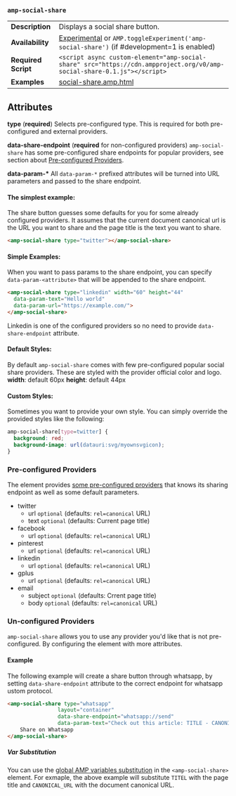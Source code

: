 <!---
Copyright 2016 The AMP HTML Authors. All Rights Reserved.

Licensed under the Apache License, Version 2.0 (the "License");
you may not use this file except in compliance with the License.
You may obtain a copy of the License at

      http://www.apache.org/licenses/LICENSE-2.0

Unless required by applicable law or agreed to in writing, software
distributed under the License is distributed on an "AS-IS" BASIS,
WITHOUT WARRANTIES OR CONDITIONS OF ANY KIND, either express or implied.
See the License for the specific language governing permissions and
limitations under the License.
-->

### <a name="amp-social-share"></a> `amp-social-share`

<table>
   <tr>
    <td class="col-fourty"><strong>Description</strong></td>
    <td>Displays a social share button.</td>
  </tr>
   <tr>
    <td class="col-fourty"><strong>Availability</strong></td>
    <td>
      <a href="https://www.ampproject.org/docs/reference/experimental.html">Experimental</a>
       or <code>AMP.toggleExperiment('amp-social-share')</code> (if #development=1 is enabled)
    </td>
  </tr>
  <tr>
    <td class="col-fourty"><strong>Required Script</strong></td>
    <td>
      <div>
        <code>&lt;script async custom-element="amp-social-share" src="https://cdn.ampproject.org/v0/amp-social-share-0.1.js">&lt;/script></code>
      </div>
    </td>
  </tr>
   <tr>
    <td class="col-fourty"><strong>Examples</strong></td>
    <td><a href="https://github.com/ampproject/amphtml/blob/master/examples/social-share.amp.html">social-share.amp.html</a>
    </td>
  </tr>
</table>


## Attributes
**type** (__required__)
Selects pre-configured type. This is required for both pre-configured and external providers.

**data-share-endpoint** (__required__ for non-configured providers)
`amp-social-share` has some pre-configured share endpoints for popular providers, see section about [Pre-configured Providers](#pre-configured-providers). 

**data-param-\***
All `data-param-*` prefixed attributes will be turned into URL parameters and passed to the share endpoint.  

#### The simplest example:
The share button guesses some defaults for you for some already configured providers. It assumes that the current document canonical url is the URL you want to share and the page title is the text you want to share.
```html
<amp-social-share type="twitter"></amp-social-share>
```

#### Simple Examples:
When you want to pass params to the share endpoint, you can specify ```data-param-<attribute>``` that will be appended to the share endpoint.
```html
<amp-social-share type="linkedin" width="60" height="44"
  data-param-text="Hello world"
  data-param-url="https://example.com/">
</amp-social-share>
```

Linkedin is one of the configured providers so no need to provide `data-share-endpoint` attribute.

#### Default Styles:
By default `amp-social-share` comes with few pre-configured popular social share providers. These are styled with the provider official color and logo.
__width__: default 60px
__height__: default 44px

#### Custom Styles:
Sometimes you want to provide your own style. You can simply override the provided styles like the following: 
```css
amp-social-share[type=twitter] {
  background: red;
  background-image: url(datauri:svg/myownsvgicon);
}
```

### Pre-configured Providers
The element provides [some pre-configured providers](0.1/amp-social-share-config.js) that knows its sharing endpoint as well as some default parameters. 

- twitter
    - url `optional` (defaults: `rel=canonical` URL)
    - text `optional` (defaults: Current page title)
- facebook
    - url `optional` (defaults: `rel=canonical` URL)
- pinterest
    - url `optional` (defaults: `rel=canonical` URL)
- linkedin
    - url `optional` (defaults: `rel=canonical` URL)
- gplus
    - url `optional` (defaults: `rel=canonical` URL)
- email
    - subject `optional` (defaults: Crrent page title)
    - body `optional` (defaults: `rel=canonical` URL)

### Un-configured Providers
`amp-social-share` allows you to use any provider you'd like that is not pre-configured. By configuring the element with more attributes.

#### Example
The following example will create a share button through whatsapp, by setting `data-share-endpoint` attribute to the correct endpoint for whatsapp ustom protocol.
```html
<amp-social-share type="whatsapp"
                layout="container"
                data-share-endpoint="whatsapp://send"
                data-param-text="Check out this article: TITLE - CANONICAL_URL">
    Share on Whatsapp
</amp-social-share>
```

##### Var Substitution
You can use the [global AMP variables substitution](https://github.com/ampproject/amphtml/blob/master/spec/amp-var-substitutions.md) in the `<amp-social-share>` element. For exmaple, the above example will substitute `TITEL` with the page title and `CANONICAL_URL` with the document canonical URL.